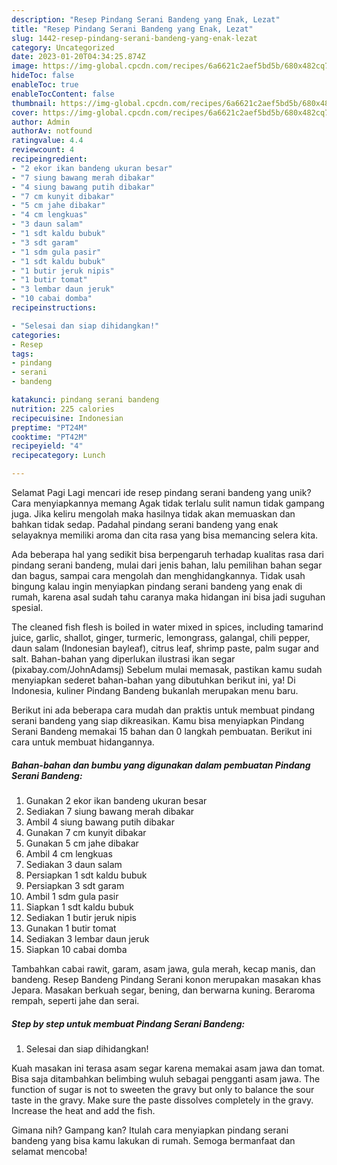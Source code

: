 ```yaml
---
description: "Resep Pindang Serani Bandeng yang Enak, Lezat"
title: "Resep Pindang Serani Bandeng yang Enak, Lezat"
slug: 1442-resep-pindang-serani-bandeng-yang-enak-lezat
category: Uncategorized
date: 2023-01-20T04:34:25.874Z
image: https://img-global.cpcdn.com/recipes/6a6621c2aef5bd5b/680x482cq70/pindang-serani-bandeng-foto-resep-utama.jpg
hideToc: false
enableToc: true
enableTocContent: false
thumbnail: https://img-global.cpcdn.com/recipes/6a6621c2aef5bd5b/680x482cq70/pindang-serani-bandeng-foto-resep-utama.jpg
cover: https://img-global.cpcdn.com/recipes/6a6621c2aef5bd5b/680x482cq70/pindang-serani-bandeng-foto-resep-utama.jpg
author: Admin
authorAv: notfound
ratingvalue: 4.4
reviewcount: 4
recipeingredient:
- "2 ekor ikan bandeng ukuran besar"
- "7 siung bawang merah dibakar"
- "4 siung bawang putih dibakar"
- "7 cm kunyit dibakar"
- "5 cm jahe dibakar"
- "4 cm lengkuas"
- "3 daun salam"
- "1 sdt kaldu bubuk"
- "3 sdt garam"
- "1 sdm gula pasir"
- "1 sdt kaldu bubuk"
- "1 butir jeruk nipis"
- "1 butir tomat"
- "3 lembar daun jeruk"
- "10 cabai domba"
recipeinstructions:

- "Selesai dan siap dihidangkan!"
categories:
- Resep
tags:
- pindang
- serani
- bandeng

katakunci: pindang serani bandeng 
nutrition: 225 calories
recipecuisine: Indonesian
preptime: "PT24M"
cooktime: "PT42M"
recipeyield: "4"
recipecategory: Lunch

---
```



Selamat Pagi Lagi mencari ide resep pindang serani bandeng yang unik? Cara menyiapkannya memang Agak tidak terlalu sulit namun tidak gampang juga. Jika keliru mengolah maka hasilnya tidak akan memuaskan dan bahkan tidak sedap. Padahal pindang serani bandeng yang enak selayaknya memiliki aroma dan cita rasa yang bisa memancing selera kita.


Ada beberapa hal yang sedikit bisa berpengaruh terhadap kualitas rasa dari pindang serani bandeng, mulai dari jenis bahan, lalu pemilihan bahan segar dan bagus, sampai cara mengolah dan menghidangkannya. Tidak usah bingung kalau ingin menyiapkan pindang serani bandeng yang enak di rumah, karena asal sudah tahu caranya maka hidangan ini bisa jadi suguhan spesial.

The cleaned fish flesh is boiled in water mixed in spices, including tamarind juice, garlic, shallot, ginger, turmeric, lemongrass, galangal, chili pepper, daun salam (Indonesian bayleaf), citrus leaf, shrimp paste, palm sugar and salt. Bahan-bahan yang diperlukan ilustrasi ikan segar (pixabay.com/JohnAdamsj) Sebelum mulai memasak, pastikan kamu sudah menyiapkan sederet bahan-bahan yang dibutuhkan berikut ini, ya! Di Indonesia, kuliner Pindang Bandeng bukanlah merupakan menu baru.


Berikut ini ada beberapa cara mudah dan praktis untuk membuat pindang serani bandeng yang siap dikreasikan. Kamu bisa menyiapkan Pindang Serani Bandeng memakai 15 bahan dan 0 langkah pembuatan. Berikut ini cara untuk membuat hidangannya.

<!--inarticleads1-->

##### Bahan-bahan dan bumbu yang digunakan dalam pembuatan Pindang Serani Bandeng:

1. Gunakan 2 ekor ikan bandeng ukuran besar
1. Sediakan 7 siung bawang merah dibakar
1. Ambil 4 siung bawang putih dibakar
1. Gunakan 7 cm kunyit dibakar
1. Gunakan 5 cm jahe dibakar
1. Ambil 4 cm lengkuas
1. Sediakan 3 daun salam
1. Persiapkan 1 sdt kaldu bubuk
1. Persiapkan 3 sdt garam
1. Ambil 1 sdm gula pasir
1. Siapkan 1 sdt kaldu bubuk
1. Sediakan 1 butir jeruk nipis
1. Gunakan 1 butir tomat
1. Sediakan 3 lembar daun jeruk
1. Siapkan 10 cabai domba


Tambahkan cabai rawit, garam, asam jawa, gula merah, kecap manis, dan bandeng. Resep Bandeng Pindang Serani konon merupakan masakan khas Jepara. Masakan berkuah segar, bening, dan berwarna kuning. Beraroma rempah, seperti jahe dan serai. 

<!--inarticleads2-->

##### Step by step untuk membuat Pindang Serani Bandeng:


1. Selesai dan siap dihidangkan!

Kuah masakan ini terasa asam segar karena memakai asam jawa dan tomat. Bisa saja ditambahkan belimbing wuluh sebagai pengganti asam jawa. The function of sugar is not to sweeten the gravy but only to balance the sour taste in the gravy. Make sure the paste dissolves completely in the gravy. Increase the heat and add the fish. 

Gimana nih? Gampang kan? Itulah cara menyiapkan pindang serani bandeng yang bisa kamu lakukan di rumah. Semoga bermanfaat dan selamat mencoba!
